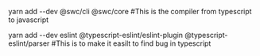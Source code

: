  yarn add --dev @swc/cli @swc/core   #This is the compiler from typescript to javascript

 yarn add --dev eslint @typescript-eslint/eslint-plugin  @typescript-eslint/parser  #This is to make it easilt to find bug in typescript